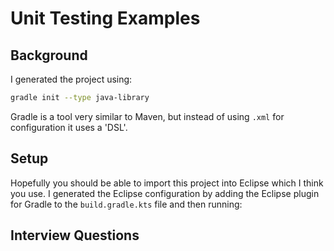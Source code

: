 # Unit Testing Examples

## Background

I generated the project using:

```sh
gradle init --type java-library
```

Gradle is a tool very similar to Maven, but instead of using `.xml` for
configuration it uses a 'DSL'.


## Setup

Hopefully you should be able to import this project into Eclipse which I think
you use. I generated the Eclipse configuration by adding the Eclipse plugin for
Gradle to the `build.gradle.kts` file and then running:





## Interview Questions


